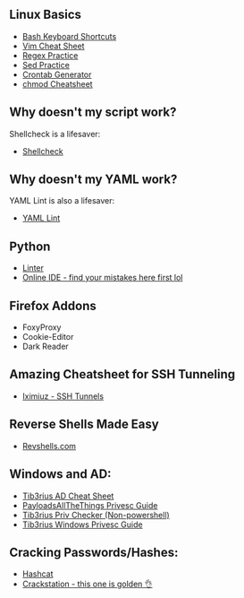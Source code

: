 ## Linux Basics
* [Bash Keyboard Shortcuts](https://skorks.com/2009/09/bash-shortcuts-for-maximum-productivity/ "Bash Shortcuts")
* [Vim Cheat Sheet](https://vim.rtorr.com/ "Vim Cheat Sheet")
* [Regex Practice](https://regexr.com/ "RegExr")
* [Sed Practice](https://sed.js.org/ "Sed Live Editor")
* [Crontab Generator](https://crontab-generator.org/ "Crontab Generator")
* [chmod Cheatsheet](https://quickref.me/chmod "chmod Cheatsheet")

## Why doesn't my script work?
Shellcheck is a lifesaver:
* [Shellcheck](https://www.shellcheck.net/)

## Why doesn't my YAML work?
YAML Lint is also a lifesaver:
* [YAML Lint](https://www.yamllint.com/)

## Python
* [Linter](https://codebeautify.org/python-formatter-beautifier)
* [Online IDE - find your mistakes here first lol](https://www.online-python.com/)

## Firefox Addons
* FoxyProxy
* Cookie-Editor
* Dark Reader

## Amazing Cheatsheet for SSH Tunneling
* [Iximiuz - SSH Tunnels](https://iximiuz.com/ssh-tunnels/ssh-tunnels.png)

## Reverse Shells Made Easy
* [Revshells.com](https://www.revshells.com)

## Windows and AD:
* [Tib3rius AD Cheat Sheet](https://github.com/Tib3rius/Active-Directory-Exploitation-Cheat-Sheet)
* [PayloadsAllTheThings Privesc Guide](https://github.com/swisskyrepo/PayloadsAllTheThings/blob/master/Methodology%20and%20Resources/Windows%20-%20Privilege%20Escalation.md)
* [Tib3rius Priv Checker (Non-powershell)](https://github.com/Tib3rius/windowsprivchecker)
* [Tib3rius Windows Privesc Guide](https://github.com/Tib3rius/Pentest-Cheatsheets/blob/master/privilege-escalation/windows/windows.rst)

## Cracking Passwords/Hashes:
* [Hashcat](https://hashcat.net/hashcat/)
* [Crackstation - this one is golden 👌](https://crackstation.net)
